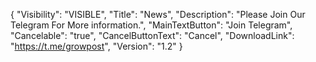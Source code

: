 {
  "Visibility": "VISIBLE",
  "Title": "News",
  "Description": "Please Join Our Telegram For More information.",
  "MainTextButton": "Join Telegram",
  "Cancelable": "true",
  "CancelButtonText": "Cancel",
  "DownloadLink": "https://t.me/growpost",
  "Version": "1.2"
}
